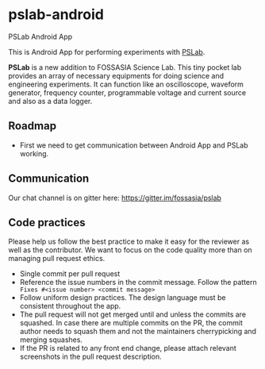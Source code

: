# pslab-android
PSLab Android App

This is Android App for performing experiments with [PSLab](http://pslab.fossasia.org/).

**PSLab** is a new addition to FOSSASIA Science Lab. This tiny pocket lab provides an array of necessary equipments for doing science and engineering experiments. It can function like an oscilloscope, waveform generator, frequency counter, programmable voltage and current source and also as a data logger.

## Roadmap
 - First we need to get communication between Android App and PSLab working.
 
## Communication
Our chat channel is on gitter here: https://gitter.im/fossasia/pslab

## Code practices

Please help us follow the best practice to make it easy for the reviewer as well as the contributor. We want to focus on the code quality more than on managing pull request ethics. 

 * Single commit per pull request
 * Reference the issue numbers in the commit message. Follow the pattern ``` Fixes #<issue number> <commit message>```
 * Follow uniform design practices. The design language must be consistent throughout the app.
 * The pull request will not get merged until and unless the commits are squashed. In case there are multiple commits on the PR, the commit author needs to squash them and not the maintainers cherrypicking and merging squashes.
 * If the PR is related to any front end change, please attach relevant screenshots in the pull request description.


